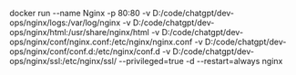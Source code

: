 docker run --name Nginx -p 80:80 -v D:/code/chatgpt/dev-ops/nginx/logs:/var/log/nginx -v D:/code/chatgpt/dev-ops/nginx/html:/usr/share/nginx/html -v D:/code/chatgpt/dev-ops/nginx/conf/nginx.conf:/etc/nginx/nginx.conf -v D:/code/chatgpt/dev-ops/nginx/conf/conf.d:/etc/nginx/conf.d -v D:/code/chatgpt/dev-ops/nginx/ssl:/etc/nginx/ssl/ --privileged=true -d --restart=always nginx
